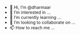 - 👋 Hi, I’m @dharmaar
- 👀 I’m interested in ...
- 🌱 I’m currently learning ...
- 💞️ I’m looking to collaborate on ...
- 📫 How to reach me ...

<!---
dharmaar/dharmaar is a ✨ special ✨ repository because its `README.md` (this file) appears on your GitHub profile.
You can click the Preview link to take a look at your changes.
--->
